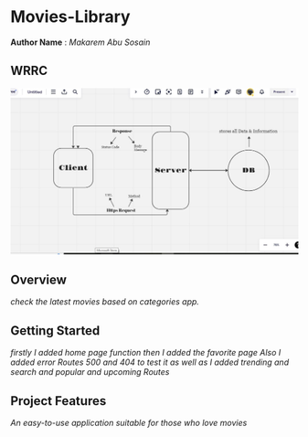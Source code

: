 # Movies-Library 

**Author Name** : *Makarem Abu Sosain*

## WRRC
![WRRC pic](wrrc.jpeg)

## Overview
*check the latest movies based on categories app.*

## Getting Started
*firstly I added home page function*
*then I added the favorite page*
*Also I added error Routes 500 and 404 to test it*
*as well as I added trending and search and popular and upcoming Routes*
## Project Features
*An easy-to-use application suitable for those who love movies*